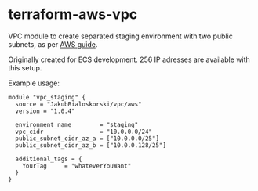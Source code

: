 # terraform-aws-vpc

VPC module to create separated staging environment with two public subnets, as per [AWS guide](https://docs.aws.amazon.com/vpc/latest/userguide/subnet-sizing.html).

Originally created for ECS development.
256 IP adresses are available with this setup.

Example usage:

```
module "vpc_staging" {
  source = "JakubBialoskorski/vpc/aws"
  version = "1.0.4"

  environment_name        = "staging"
  vpc_cidr                = "10.0.0.0/24"
  public_subnet_cidr_az_a = ["10.0.0.0/25"]
  public_subnet_cidr_az_b = ["10.0.0.128/25"]

  additional_tags = {
    YourTag     = "whateverYouWant"
  }
}
```
